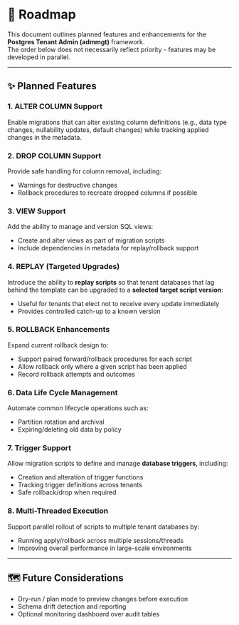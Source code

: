 # 🚧 Roadmap

This document outlines planned features and enhancements for the **Postgres Tenant Admin (admmgt)** framework.  
The order below does not necessarily reflect priority - features may be developed in parallel.

---

## ✨ Planned Features

### 1. ALTER COLUMN Support
Enable migrations that can alter existing column definitions (e.g., data type changes, nullability updates, default changes) while tracking applied changes in the metadata.

### 2. DROP COLUMN Support
Provide safe handling for column removal, including:
- Warnings for destructive changes
- Rollback procedures to recreate dropped columns if possible

### 3. VIEW Support
Add the ability to manage and version SQL views:
- Create and alter views as part of migration scripts
- Include dependencies in metadata for replay/rollback support

### 4. REPLAY (Targeted Upgrades)
Introduce the ability to **replay scripts** so that tenant databases that lag behind the template can be upgraded to a **selected target script version**:
- Useful for tenants that elect not to receive every update immediately
- Provides controlled catch-up to a known version

### 5. ROLLBACK Enhancements
Expand current rollback design to:
- Support paired forward/rollback procedures for each script
- Allow rollback only where a given script has been applied
- Record rollback attempts and outcomes

### 6. Data Life Cycle Management
Automate common lifecycle operations such as:
- Partition rotation and archival
- Expiring/deleting old data by policy

### 7. Trigger Support
Allow migration scripts to define and manage **database triggers**, including:
- Creation and alteration of trigger functions
- Tracking trigger definitions across tenants
- Safe rollback/drop when required

### 8. Multi-Threaded Execution
Support parallel rollout of scripts to multiple tenant databases by:
- Running apply/rollback across multiple sessions/threads
- Improving overall performance in large-scale environments

---

## 🗺️ Future Considerations
- Dry-run / plan mode to preview changes before execution
- Schema drift detection and reporting
- Optional monitoring dashboard over audit tables


